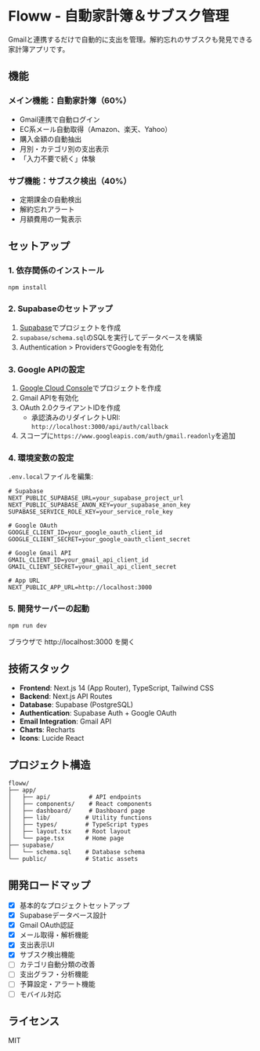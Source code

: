 # Floww - 自動家計簿＆サブスク管理

Gmailと連携するだけで自動的に支出を管理。解約忘れのサブスクも発見できる家計簿アプリです。

## 機能

### メイン機能：自動家計簿（60%）
- Gmail連携で自動ログイン
- EC系メール自動取得（Amazon、楽天、Yahoo）
- 購入金額の自動抽出
- 月別・カテゴリ別の支出表示
- 「入力不要で続く」体験

### サブ機能：サブスク検出（40%）
- 定期課金の自動検出
- 解約忘れアラート
- 月額費用の一覧表示

## セットアップ

### 1. 依存関係のインストール

```bash
npm install
```

### 2. Supabaseのセットアップ

1. [Supabase](https://supabase.com)でプロジェクトを作成
2. `supabase/schema.sql`のSQLを実行してデータベースを構築
3. Authentication > ProvidersでGoogleを有効化

### 3. Google APIの設定

1. [Google Cloud Console](https://console.cloud.google.com)でプロジェクトを作成
2. Gmail APIを有効化
3. OAuth 2.0クライアントIDを作成
   - 承認済みのリダイレクトURI: `http://localhost:3000/api/auth/callback`
4. スコープに`https://www.googleapis.com/auth/gmail.readonly`を追加

### 4. 環境変数の設定

`.env.local`ファイルを編集:

```env
# Supabase
NEXT_PUBLIC_SUPABASE_URL=your_supabase_project_url
NEXT_PUBLIC_SUPABASE_ANON_KEY=your_supabase_anon_key
SUPABASE_SERVICE_ROLE_KEY=your_service_role_key

# Google OAuth
GOOGLE_CLIENT_ID=your_google_oauth_client_id
GOOGLE_CLIENT_SECRET=your_google_oauth_client_secret

# Google Gmail API
GMAIL_CLIENT_ID=your_gmail_api_client_id
GMAIL_CLIENT_SECRET=your_gmail_api_client_secret

# App URL
NEXT_PUBLIC_APP_URL=http://localhost:3000
```

### 5. 開発サーバーの起動

```bash
npm run dev
```

ブラウザで http://localhost:3000 を開く

## 技術スタック

- **Frontend**: Next.js 14 (App Router), TypeScript, Tailwind CSS
- **Backend**: Next.js API Routes
- **Database**: Supabase (PostgreSQL)
- **Authentication**: Supabase Auth + Google OAuth
- **Email Integration**: Gmail API
- **Charts**: Recharts
- **Icons**: Lucide React

## プロジェクト構造

```
floww/
├── app/
│   ├── api/           # API endpoints
│   ├── components/    # React components
│   ├── dashboard/     # Dashboard page
│   ├── lib/          # Utility functions
│   ├── types/        # TypeScript types
│   ├── layout.tsx    # Root layout
│   └── page.tsx      # Home page
├── supabase/
│   └── schema.sql    # Database schema
└── public/           # Static assets
```

## 開発ロードマップ

- [x] 基本的なプロジェクトセットアップ
- [x] Supabaseデータベース設計
- [x] Gmail OAuth認証
- [x] メール取得・解析機能
- [x] 支出表示UI
- [x] サブスク検出機能
- [ ] カテゴリ自動分類の改善
- [ ] 支出グラフ・分析機能
- [ ] 予算設定・アラート機能
- [ ] モバイル対応

## ライセンス

MIT